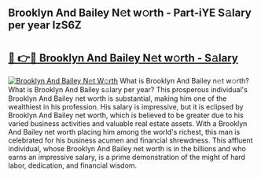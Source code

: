 ## Brooklyn And Bailey N𝚎t w𝚘rth - Part-iYE S𝚊lary per year lzS6Z

# <h2><a href="http://gc1pld.nevu.top/?p=Brooklyn+And+Bailey">🔗 👉🔴 Brooklyn And Bailey N𝚎t w𝚘rth - S𝚊lary</a></h2>

[![Brooklyn And Bailey N𝚎t W𝚘rth](https://i.imgur.com/Oavwk0R.jpeg)](http://gc1pld.nevu.top/?p=Brooklyn+And+Bailey)
What is Brooklyn And Bailey n𝚎t w𝚘rth? What is Brooklyn And Bailey s𝚊lary per year?
This prosperous individual's Brooklyn And Bailey net worth is substantial, making him one of the wealthiest in his profession. His salary is impressive, but it is eclipsed by Brooklyn And Bailey net worth, which is believed to be greater due to his varied business activities and valuable real estate assets. With a Brooklyn And Bailey net worth placing him among the world's richest, this man is celebrated for his business acumen and financial shrewdness. This affluent individual, whose Brooklyn And Bailey net worth is in the billions and who earns an impressive salary, is a prime demonstration of the might of hard labor, dedication, and financial wisdom.
